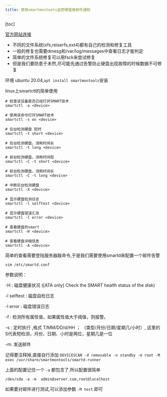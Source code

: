 ```yaml
---
title: 使用smartmontools监控硬盘做邮件通知
---
```


[toc]

[官方网站连接](https://www.smartmontools.org/)

- 不同的文件系统(xfs,reiserfs,ext4)都有自己的检测和修复工具
- 一般的修复也需要dmesg和/var/log/messages中查看日志才能判定
- 简单的文件系统修复可以用fsck来尝试修复
- 但是我们要防患于未然,尽可能先通过告警防止硬盘出现故障的时候数据不可修复

环境 ubuntu 20.04,`apt install smartmontools`安装

linux上smartctl的简单使用
``` shell
# 检查该设备是否已经打开SMART技术
smartctl -a <device>

# 使用该命令打开SMART技术
smartctl -s on <device>  

# 后台检测硬盘 短时
smartctl -t short <device>  

# 后台检测硬盘，消耗时间长
smartctl -t long <device>

# 前台检测硬盘，消耗时间短
smartctl -C -t short <device>

# 前台检测硬盘，消耗时间长
smartctl -C -t long <device>

# 中断后台检测硬盘
smartctl -X <device> 

# 显示硬盘检测日志
smartctl -l selftest <device>  

# 显示硬盘错误汇总
smartctl -l error <device> 

# 查看硬盘的smart
smartctl -H <device>

# 查看硬盘详细信息
smartctl -A <device>
```

简单的查看需要登陆服务器敲命令,于是我们需要使用smartd来配置一个邮件告警

`vim /etc/smartd.conf`

参数说明：

-H :  磁盘健康状况 ([ATA only] Check the SMART health status of the disk)

-l selftest : 磁盘自检日志

-l error : 磁盘错误日志

-f  : 检测所有属性值，如果属性值大于阈值，则报警。

-s :  定时执行  ,格式  T/MM/DD/d/HH  ；  （类型/月份/日期/星期几/小时）, 这里的S代表短检测，月份、日期、小时是两位，星期几是一位

-m: 发送邮件

记得要注释掉,直接自行添加 `DEVICESCAN -d removable -n standby -m root -M exec /usr/share/smartmontools/smartd-runner`

上面的配置记住一个 `-a` 都包含了.所以配置很简单 

`/dev/sda -a -m  admin@server.com,root@localhost`

如果要对邮件进行测试,可以添加参数 `-M test` 即可

